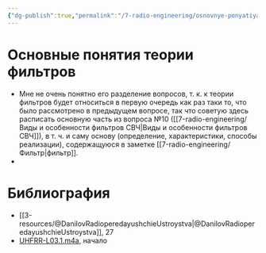 ```yaml
---
{"dg-publish":true,"permalink":"/7-radio-engineering/osnovnye-ponyatiya-teorii-filtrov/","title":"Основные понятия теории фильтров"}
---
```



# Основные понятия теории фильтров

- Мне не очень понятно его разделение вопросов, т. к. к теории фильтров будет относиться в первую очередь как раз таки то, что было рассмотрено в предыдущем вопросе, так что советую здесь расписать основную часть из вопроса №10 ([[7-radio-engineering/Виды и особенности фильтров СВЧ\|Виды и особенности фильтров СВЧ]]), в т. ч. и саму основу (определение, характеристики, способы реализации), содержащуюся в заметке [[7-radio-engineering/Фильтр\|фильтр]].
- 

# Библиография

- [[3-resources/@DanilovRadioperedayushchieUstroystva\|@DanilovRadioperedayushchieUstroystva]], 27
- [UHFRR-L03.1.m4a](file:///C:%5CUsers%5CMojo%5CiCloudDrive%5C_university%5CDanilov%5Clecture-recording%5CUHFRR-L03.1.m4a), начало
